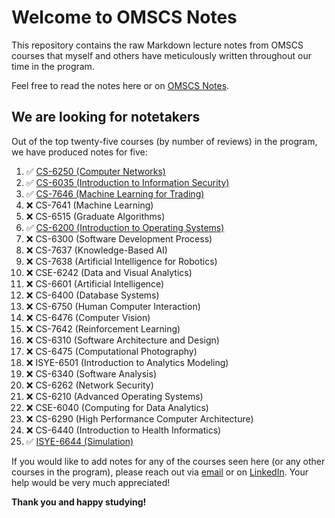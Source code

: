# Welcome to OMSCS Notes

This repository contains the raw Markdown lecture notes from OMSCS courses that
myself and others have meticulously written throughout our time in the program.

Feel free to read the notes here or on [OMSCS Notes](https://www.omscs-notes.com).

## We are looking for notetakers

Out of the top twenty-five courses (by number of reviews) in the program, we have
produced notes for five:

1. ✅ [CS-6250 (Computer Networks)](https://www.omscs-notes.com/computer-networks/welcome)
2. ✅ [CS-6035 (Introduction to Information Security)](https://www.omscs-notes.com/information-security/welcome)
3. ✅ [CS-7646 (Machine Learning for Trading)](https://www.omscs-notes.com/machine-learning-trading/welcome)
4. ❌ CS-7641 (Machine Learning)
5. ❌ CS-6515 (Graduate Algorithms)
6. ✅ [CS-6200 (Introduction to Operating Systems)](https://www.omscs-notes.com/operating-systems/welcome)
7. ❌ CS-6300 (Software Development Process)
8. ❌ CS-7637 (Knowledge-Based AI)
9. ❌ CS-7638 (Artificial Intelligence for Robotics)
10. ❌ CSE-6242 (Data and Visual Analytics)
11. ❌ CS-6601 (Artificial Intelligence)
12. ❌ CS-6400 (Database Systems)
13. ❌ CS-6750 (Human Computer Interaction)
14. ❌ CS-6476 (Computer Vision)
15. ❌ CS-7642 (Reinforcement Learning)
16. ❌ CS-6310 (Software Architecture and Design)
17. ❌ CS-6475 (Computational Photography)
18. ❌ ISYE-6501 (Introduction to Analytics Modeling)
19. ❌ CS-6340 (Software Analysis)
20. ❌ CS-6262 (Network Security)
21. ❌ CS-6210 (Advanced Operating Systems)
22. ❌ CSE-6040 (Computing for Data Analytics)
23. ❌ CS-6290 (High Performance Computer Architecture)
24. ❌ CS-6440 (Introduction to Health Informatics)
25. ✅ [ISYE-6644 (Simulation)](https://www.omscs-notes.com/simulation/welcome)

If you would like to add notes for any of the courses seen here (or any other
courses in the program), please reach out via [email](mailto:matt@omscs-notes.com)
or on [LinkedIn](www.linkedin.com/in/matthew-schlenker). Your help would be very
much appreciated!

**Thank you and happy studying!**
